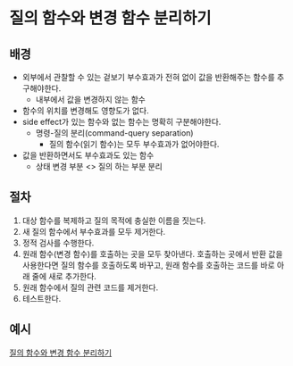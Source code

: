 #  질의 함수와 변경 함수 분리하기
## 배경
- 외부에서 관찰할 수 있는 겉보기 부수효과가 전혀 없이 값을 반환해주는 함수를 추구해야한다.
  - 내부에서 값을 변경하지 않는 함수
- 함수의 위치를 변경해도 영향도가 없다.
- side effect가 있는 함수와 없는 함수는 명확히 구분해야한다.
  - 명령-질의 분리(command-query separation) 
    - 질의 함수(읽기 함수)는 모두 부수효과가 없어야한다.
- 값을 반환하면서도 부수효과도 있는 함수
  - 상태 변경 부분 <> 질의 하는 부분 분리

## 절차
1. 대상 함수를 복제하고 질의 목적에 충실한 이름을 짓는다.
2. 새 질의 함수에서 부수효과를 모두 제거한다.
3. 정적 검사를 수행한다.
4. 원래 함수(변경 함수)를 호출하는 곳을 모두 찾아낸다. 호출하는 곳에서 반환 값을 사용한다면 질의 함수를 호출하도록 바꾸고, 원래 함수를 호출하는 코드를 바로 아래 줄에 새로 추가한다.
5. 원래 함수에서 질의 관련 코드를 제거한다.
6. 테스트한다.

## 예시
[질의 함수와 변경 함수 분리하기](/example.js)<br>